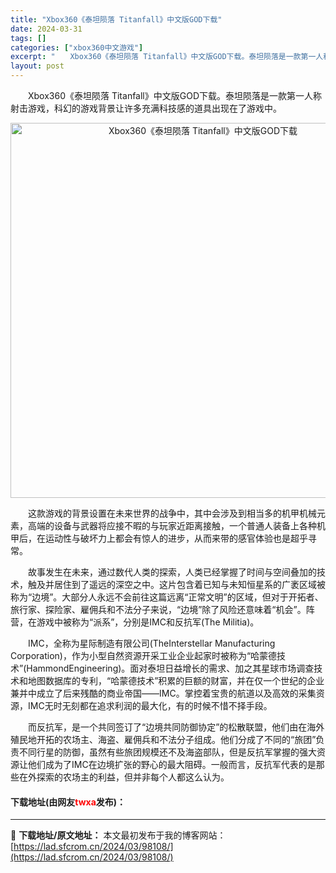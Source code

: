 ```yaml
---
title: "Xbox360《泰坦陨落 Titanfall》中文版GOD下载"
date: 2024-03-31
tags: []
categories: ["xbox360中文游戏"]
excerpt: "　　Xbox360《泰坦陨落 Titanfall》中文版GOD下载。泰坦陨落是一款第一人称射击游戏，科幻的游戏背景让许多充满科技感的道具出现在了游戏中。 　　这款游戏的背景设置在未来世界的战争中，其中会涉及到相当多的机甲机械元素，高端的设备与武器将应接不暇的与玩家近距离接触，一个普通人装备上各种机甲&hellip;"
layout: post
---
```


 <p>　　Xbox360《泰坦陨落 Titanfall》中文版GOD下载。泰坦陨落是一款第一人称射击游戏，科幻的游戏背景让许多充满科技感的道具出现在了游戏中。</p> <p align="center"><img align="" border="0" src="https://lad.sfcrom.cn/wp-content/uploads/2024/03/20240330_66083dd67bb96.jpg" width="600" alt="Xbox360《泰坦陨落 Titanfall》中文版GOD下载" /></p> <p>　　这款游戏的背景设置在未来世界的战争中，其中会涉及到相当多的机甲机械元素，高端的设备与武器将应接不暇的与玩家近距离接触，一个普通人装备上各种机甲后，在运动性与破坏力上都会有惊人的进步，从而来带的感官体验也是超乎寻常。</p> <p>　　故事发生在未来，通过数代人类的探索，人类已经掌握了时间与空间叠加的技术，触及并居住到了遥远的深空之中。这片包含着已知与未知恒星系的广袤区域被称为&ldquo;边境&rdquo;。大部分人永远不会前往这篇远离&ldquo;正常文明&rdquo;的区域，但对于开拓者、旅行家、探险家、雇佣兵和不法分子来说，&ldquo;边境&rdquo;除了风险还意味着&ldquo;机会&rdquo;。阵营，在游戏中被称为&ldquo;派系&rdquo;，分别是IMC和反抗军(The Militia)。</p> <p>　　IMC，全称为星际制造有限公司(TheInterstellar Manufacturing Corporation)，作为小型自然资源开采工业企业起家时被称为&ldquo;哈蒙德技术&rdquo;(HammondEngineering)。面对泰坦日益增长的需求、加之其星球市场调查技术和地图数据库的专利，&ldquo;哈蒙德技术&rdquo;积累的巨额的财富，并在仅一个世纪的企业兼并中成立了后来残酷的商业帝国&mdash;&mdash;IMC。掌控着宝贵的航道以及高效的采集资源，IMC无时无刻都在追求利润的最大化，有的时候不惜不择手段。</p> <p>　　而反抗军，是一个共同签订了&ldquo;边境共同防御协定&rdquo;的松散联盟，他们由在海外殖民地开拓的农场主、海盗、雇佣兵和不法分子组成。他们分成了不同的&ldquo;旅团&rdquo;负责不同行星的防御，虽然有些旅团规模还不及海盗部队，但是反抗军掌握的强大资源让他们成为了IMC在边境扩张的野心的最大阻碍。一般而言，反抗军代表的是那些在外探索的农场主的利益，但并非每个人都这么认为。</p> <p><h4>下载地址(由网友<font color="red">twxa</font>发布)：</h4></p> 

---
📖 **下载地址/原文地址：** 本文最初发布于我的博客网站：[https://lad.sfcrom.cn/2024/03/98108/](https://lad.sfcrom.cn/2024/03/98108/)
